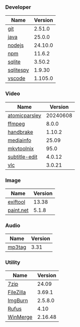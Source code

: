 
### Developer
Name                                                                       | Version
----                                                                       | -------
[git](https://github.com/git-for-windows/git/releases)                     | 2.51.0
[java](https://www.oracle.com/java/technologies/downloads/)                | 25.0.0
[nodejs](https://nodejs.org/en/download/current/)                          | 24.10.0
[npm](https://github.com/npm/cli)                                          | 11.6.2
[sqlite](http://www.sqlite.org/download.html)                              | 3.50.2
[sqlitespy](http://www.yunqa.de/delphi/doku.php/products/sqlitespy/index)  | 1.9.30
[vscode](https://code.visualstudio.com/updates)                            | 1.105.0

### Video
Name                                                                       | Version
----                                                                       | -------
[atomicparsley](https://github.com/wez/atomicparsley)                      | 20240608
[ffmpeg](http://www.ffmpeg.org/download.html)                              | 8.0.0
[handbrake](http://handbrake.fr/downloads.php)                             | 1.10.2
[mediainfo](http://mediaarea.net/us/MediaInfo/Download/Windows)            | 25.09
[mkvtoolnix](https://mkvtoolnix.download/downloads.html)                   | 95.0
[subtitle-edit](https://github.com/SubtitleEdit/subtitleedit/releases)     | 4.0.12
[vlc](https://www.videolan.org/vlc/download-windows.html)                  | 3.0.21

### Image
Name                                                                       | Version
----                                                                       | -------
[exiftool](http://www.sno.phy.queensu.ca/~phil/exiftool/)                  | 13.38
[paint.net](http://www.getpaint.net/download.html)                         | 5.1.8

### Audio
Name                                                                       | Version
----                                                                       | -------
[mp3tag](http://www.mp3tag.de/en/download.html)                            | 3.31

### Utility
Name                                                                       | Version
----                                                                       | -------
[7zip](http://www.7-zip.org/download.html)                                 | 24.09
[FileZilla](https://filezilla-project.org/download.php?show_all=1)         | 3.69.1
[ImgBurn](http://www.imgburn.com/index.php?act=download)                   | 2.5.8.0
[Rufus](https://github.com/pbatard/rufus/releases)                         | 4.10
[WinMerge](http://winmerge.org/downloads/)                                 | 2.16.48
